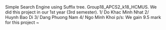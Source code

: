 Simple Search Engine using Suffix tree.
Group18_APCS2_k18_HCMUS.
We did this project in our 1st year (3rd semester). 
1/ Do Khac Minh Nhat
2/ Huynh Bao Di
3/ Dang Phuong Nam
4/ Ngo Minh Khoi
p/s: We gain 9.5 mark for this project ~
